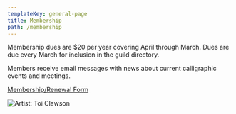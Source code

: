 ```yaml
---
templateKey: general-page
title: Membership
path: /membership
---
```

Membership dues are $20 per year covering April through March. Dues are due every March for inclusion in the guild directory.

Members receive email messages with news about current calligraphic events and meetings. 

[Membership/Renewal Form](/img/gvcg-membership-form-2017.pdf)

![Artist: Toi Clawson](/img/toic_beauty.jpg)
